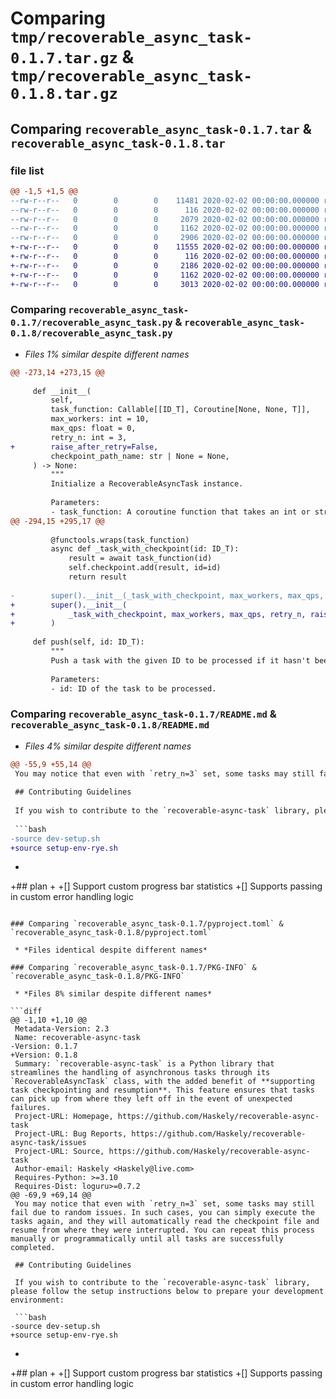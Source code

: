 # Comparing `tmp/recoverable_async_task-0.1.7.tar.gz` & `tmp/recoverable_async_task-0.1.8.tar.gz`

## Comparing `recoverable_async_task-0.1.7.tar` & `recoverable_async_task-0.1.8.tar`

### file list

```diff
@@ -1,5 +1,5 @@
--rw-r--r--   0        0        0    11481 2020-02-02 00:00:00.000000 recoverable_async_task-0.1.7/recoverable_async_task.py
--rw-r--r--   0        0        0      116 2020-02-02 00:00:00.000000 recoverable_async_task-0.1.7/.gitignore
--rw-r--r--   0        0        0     2079 2020-02-02 00:00:00.000000 recoverable_async_task-0.1.7/README.md
--rw-r--r--   0        0        0     1162 2020-02-02 00:00:00.000000 recoverable_async_task-0.1.7/pyproject.toml
--rw-r--r--   0        0        0     2906 2020-02-02 00:00:00.000000 recoverable_async_task-0.1.7/PKG-INFO
+-rw-r--r--   0        0        0    11555 2020-02-02 00:00:00.000000 recoverable_async_task-0.1.8/recoverable_async_task.py
+-rw-r--r--   0        0        0      116 2020-02-02 00:00:00.000000 recoverable_async_task-0.1.8/.gitignore
+-rw-r--r--   0        0        0     2186 2020-02-02 00:00:00.000000 recoverable_async_task-0.1.8/README.md
+-rw-r--r--   0        0        0     1162 2020-02-02 00:00:00.000000 recoverable_async_task-0.1.8/pyproject.toml
+-rw-r--r--   0        0        0     3013 2020-02-02 00:00:00.000000 recoverable_async_task-0.1.8/PKG-INFO
```

### Comparing `recoverable_async_task-0.1.7/recoverable_async_task.py` & `recoverable_async_task-0.1.8/recoverable_async_task.py`

 * *Files 1% similar despite different names*

```diff
@@ -273,14 +273,15 @@
 
     def __init__(
         self,
         task_function: Callable[[ID_T], Coroutine[None, None, T]],
         max_workers: int = 10,
         max_qps: float = 0,
         retry_n: int = 3,
+        raise_after_retry=False,
         checkpoint_path_name: str | None = None,
     ) -> None:
         """
         Initialize a RecoverableAsyncTask instance.
 
         Parameters:
         - task_function: A coroutine function that takes an int or str as input and returns a result.
@@ -294,15 +295,17 @@
 
         @functools.wraps(task_function)
         async def _task_with_checkpoint(id: ID_T):
             result = await task_function(id)
             self.checkpoint.add(result, id=id)
             return result
 
-        super().__init__(_task_with_checkpoint, max_workers, max_qps, retry_n)
+        super().__init__(
+            _task_with_checkpoint, max_workers, max_qps, retry_n, raise_after_retry
+        )
 
     def push(self, id: ID_T):
         """
         Push a task with the given ID to be processed if it hasn't been processed before.
 
         Parameters:
         - id: ID of the task to be processed.
```

### Comparing `recoverable_async_task-0.1.7/README.md` & `recoverable_async_task-0.1.8/README.md`

 * *Files 4% similar despite different names*

```diff
@@ -55,9 +55,14 @@
 You may notice that even with `retry_n=3` set, some tasks may still fail due to random issues. In such cases, you can simply execute the tasks again, and they will automatically read the checkpoint file and resume from where they were interrupted. You can repeat this process manually or programmatically until all tasks are successfully completed.
 
 ## Contributing Guidelines
 
 If you wish to contribute to the `recoverable-async-task` library, please follow the setup instructions below to prepare your development environment:
 
 ```bash
-source dev-setup.sh
+source setup-env-rye.sh
 ```
+
+## plan
+
+[] Support custom progress bar statistics
+[] Supports passing in custom error handling logic
```

### Comparing `recoverable_async_task-0.1.7/pyproject.toml` & `recoverable_async_task-0.1.8/pyproject.toml`

 * *Files identical despite different names*

### Comparing `recoverable_async_task-0.1.7/PKG-INFO` & `recoverable_async_task-0.1.8/PKG-INFO`

 * *Files 8% similar despite different names*

```diff
@@ -1,10 +1,10 @@
 Metadata-Version: 2.3
 Name: recoverable-async-task
-Version: 0.1.7
+Version: 0.1.8
 Summary: `recoverable-async-task` is a Python library that streamlines the handling of asynchronous tasks through its `RecoverableAsyncTask` class, with the added benefit of **supporting task checkpointing and resumption**. This feature ensures that tasks can pick up from where they left off in the event of unexpected failures.
 Project-URL: Homepage, https://github.com/Haskely/recoverable-async-task
 Project-URL: Bug Reports, https://github.com/Haskely/recoverable-async-task/issues
 Project-URL: Source, https://github.com/Haskely/recoverable-async-task
 Author-email: Haskely <Haskely@live.com>
 Requires-Python: >=3.10
 Requires-Dist: loguru>=0.7.2
@@ -69,9 +69,14 @@
 You may notice that even with `retry_n=3` set, some tasks may still fail due to random issues. In such cases, you can simply execute the tasks again, and they will automatically read the checkpoint file and resume from where they were interrupted. You can repeat this process manually or programmatically until all tasks are successfully completed.
 
 ## Contributing Guidelines
 
 If you wish to contribute to the `recoverable-async-task` library, please follow the setup instructions below to prepare your development environment:
 
 ```bash
-source dev-setup.sh
+source setup-env-rye.sh
 ```
+
+## plan
+
+[] Support custom progress bar statistics
+[] Supports passing in custom error handling logic
```

